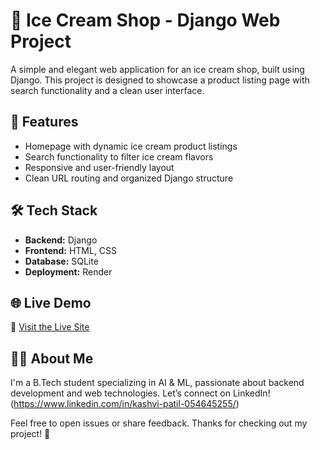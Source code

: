 # 🍦 Ice Cream Shop - Django Web Project

A simple and elegant web application for an ice cream shop, built using Django. This project is designed to showcase a product listing page with search functionality and a clean user interface.

## 🚀 Features

- Homepage with dynamic ice cream product listings  
- Search functionality to filter ice cream flavors  
- Responsive and user-friendly layout  
- Clean URL routing and organized Django structure

## 🛠️ Tech Stack

- **Backend:** Django  
- **Frontend:** HTML, CSS  
- **Database:** SQLite  
- **Deployment:** Render

## 🌐 Live Demo

🔗 [Visit the Live Site](https://ice-cream-6.onrender.com/)

## 🙋‍♀️ About Me
I'm a B.Tech student specializing in AI & ML, passionate about backend development and web technologies.
Let’s connect on LinkedIn!(https://www.linkedin.com/in/kashvi-patil-054645255/)

Feel free to open issues or share feedback. Thanks for checking out my project! 💛

